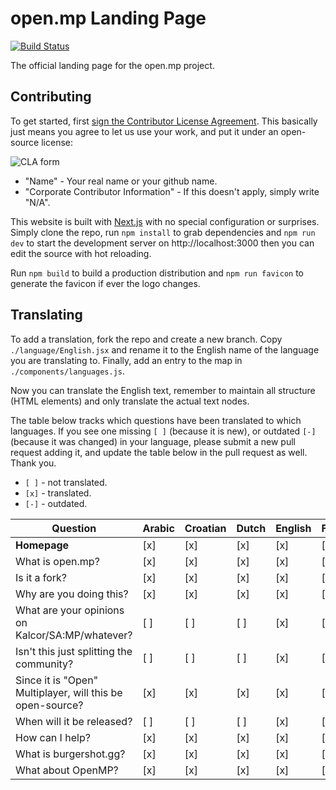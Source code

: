 # open.mp Landing Page

[![Build Status](https://travis-ci.org/openmultiplayer/homepage.svg?branch=master)](https://travis-ci.org/openmultiplayer/homepage)

The official landing page for the open.mp project.

## Contributing

To get started, first
[sign the Contributor License Agreement](https://www.clahub.com/agreements/openmultiplayer/homepage). This basically
just means you agree to let us use your work, and put it under an open-source license:

![CLA form](https://i.imgur.com/jp4Qjap.png)

- "Name" - Your real name or your github name.
- "Corporate Contributor Information" - If this doesn't apply, simply write "N/A".

This website is built with [Next.js](https://nextjs.org/) with no special configuration or surprises. Simply clone the
repo, run `npm install` to grab dependencies and `npm run dev` to start the development server on http://localhost:3000
then you can edit the source with hot reloading.

Run `npm build` to build a production distribution and `npm run favicon` to generate the favicon if ever the logo
changes.

## Translating

To add a translation, fork the repo and create a new branch. Copy `./language/English.jsx` and rename it to the English
name of the language you are translating to. Finally, add an entry to the map in `./components/languages.js`.

Now you can translate the English text, remember to maintain all structure (HTML elements) and only translate the actual
text nodes.

The table below tracks which questions have been translated to which languages. If you see one missing `[ ]` (because it
is new), or outdated `[-]` (because it was changed) in your language, please submit a new pull request adding it, and
update the table below in the pull request as well. Thank you.

- `[ ]` - not translated.
- `[x]` - translated.
- `[-]` - outdated.

| Question                                                  | Arabic | Croatian | Dutch | English | French | German | Greek	| Hungarian | Italian | Lithuanian | Norwegian | Portuguese | Romanian | Russian | Spanish | Polish |
| --------------------------------------------------------- | ------ | -------- | ----- | ------- | ------ | ------ | ----- | --------- | ------- | ---------- | --------- | ---------- | -------- | ------- | ------- | ------ |
| **Homepage**                                              | [x]    | [x]      | [x]   | [x]     | [x]    | [x]    | [x]   | [x]       | [x]     | [x]        | [x]       | [x]        | [x]      | [x]     | [x]     | [x]    |
| What is open.mp?                                          | [x]    | [x]      | [x]   | [x]     | [x]    | [x]    | [x]   | [x]       | [x]     | [x]        | [x]       | [x]        | [x]      | [x]     | [x]     | [x]    |
| Is it a fork?                                             | [x]    | [x]      | [x]   | [x]     | [x]    | [x]    | [x]   | [x]       | [x]     | [x]        | [x]       | [x]        | [x]      | [x]     | [x]     | [x]    |
| Why are you doing this?                                   | [x]    | [x]      | [x]   | [x]     | [x]    | [x]    | [x]   | [x]       | [x]     | [x]        | [x]       | [x]        | [x]      | [x]     | [x]     | [x]    |
| What are your opinions on Kalcor/SA:MP/whatever?          | [ ]    | [ ]      | [ ]   | [x]     | [ ]    | [ ]    | [x]   | [ ]       | [x]     | [x]        | [ ]       | [x]        | [x]      | [x]     | [ ]     | [ ]    |
| Isn't this just splitting the community?                  | [ ]    | [ ]      | [ ]   | [x]     | [ ]    | [ ]    | [x]   | [ ]       | [x]     | [x]        | [ ]       | [x]        | [x]      | [x]     | [ ]     | [ ]    |
| Since it is "Open" Multiplayer, will this be open-source? | [x]    | [x]      | [x]   | [x]     | [x]    | [x]    | [x]   | [x]       | [x]     | [x]        | [x]       | [x]        | [x]      | [x]     | [x]     | [x]    |
| When will it be released?                                 | [ ]    | [ ]      | [ ]   | [x]     | [ ]    | [ ]    | [x]   | [ ]       | [x]     | [x]        | [ ]       | [x]        | [x]      | [x]     | [ ]     | [ ]    |
| How can I help?                                           | [x]    | [x]      | [x]   | [x]     | [x]    | [x]    | [x]   | [x]       | [x]     | [x]        | [x]       | [x]        | [x]      | [x]     | [x]     | [x]    |
| What is burgershot.gg?                                    | [x]    | [x]      | [x]   | [x]     | [x]    | [x]    | [x]   | [x]       | [x]     | [x]        | [x]       | [x]        | [x]      | [x]     | [x]     | [x]    |
| What about OpenMP?                                        | [x]    | [x]      | [x]   | [x]     | [x]    | [x]    | [x]   | [x]       | [x]     | [x]        | [x]       | [x]        | [x]      | [x]     | [x]     | [x]    |
